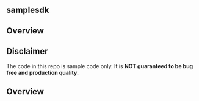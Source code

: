 ## samplesdk

## Overview

## Disclaimer
The code in this repo is sample code only. It is **NOT guaranteed to be bug free and production quality**.

## Overview
  
